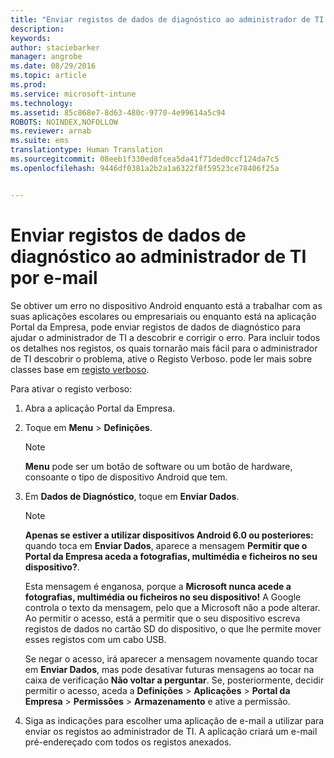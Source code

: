 ```yaml
---
title: "Enviar registos de dados de diagnóstico ao administrador de TI por e-mail | Microsoft Intune"
description: 
keywords: 
author: staciebarker
manager: angrobe
ms.date: 08/29/2016
ms.topic: article
ms.prod: 
ms.service: microsoft-intune
ms.technology: 
ms.assetid: 85c868e7-8d63-480c-9770-4e99614a5c94
ROBOTS: NOINDEX,NOFOLLOW
ms.reviewer: arnab
ms.suite: ems
translationtype: Human Translation
ms.sourcegitcommit: 08eeb1f330ed8fcea5da41f71ded0ccf124da7c5
ms.openlocfilehash: 9446df0381a2b2a1a6322f8f59523ce78406f25a


---
```



# Enviar registos de dados de diagnóstico ao administrador de TI por e-mail

Se obtiver um erro no dispositivo Android enquanto está a trabalhar com as suas aplicações escolares ou empresariais ou enquanto está na aplicação Portal da Empresa, pode enviar registos de dados de diagnóstico para ajudar o administrador de TI a descobrir e corrigir o erro. Para incluir todos os detalhes nos registos, os quais tornarão mais fácil para o administrador de TI descobrir o problema, ative o Registo Verboso. pode ler mais sobre classes base em [registo verboso](use-verbose-logging-to-help-your-it-administrator-fix-device-issues-android.md).

Para ativar o registo verboso:

1.  Abra a aplicação Portal da Empresa.

2.  Toque em **Menu** &gt;  **Definições**.

    > [!NOTE]
    > **Menu** pode ser um botão de software ou um botão de hardware, consoante o tipo de dispositivo Android que tem.

3.  Em **Dados de Diagnóstico**, toque em **Enviar Dados**.

    > [!NOTE]
    > **Apenas se estiver a utilizar dispositivos Android 6.0 ou posteriores:** quando toca em **Enviar Dados**, aparece a mensagem **Permitir que o Portal da Empresa aceda a fotografias, multimédia e ficheiros no seu dispositivo?**.

    Esta mensagem é enganosa, porque a **Microsoft nunca acede a fotografias, multimédia ou ficheiros no seu dispositivo!** A Google controla o texto da mensagem, pelo que a Microsoft não a pode alterar.  Ao permitir o acesso, está a permitir que o seu dispositivo escreva registos de dados no cartão SD do dispositivo, o que lhe permite mover esses registos com um cabo USB.

    Se negar o acesso, irá aparecer a mensagem novamente quando tocar em **Enviar Dados**, mas pode desativar futuras mensagens ao tocar na caixa de verificação **Não voltar a perguntar**.  Se, posteriormente, decidir permitir o acesso, aceda a **Definições** &gt; **Aplicações** &gt; **Portal da Empresa** &gt; **Permissões** &gt; **Armazenamento** e ative a permissão.

4.  Siga as indicações para escolher uma aplicação de e-mail a utilizar para enviar os registos ao administrador de TI. A aplicação criará um e-mail pré-endereçado com todos os registos anexados.




<!--HONumber=Aug16_HO5-->


